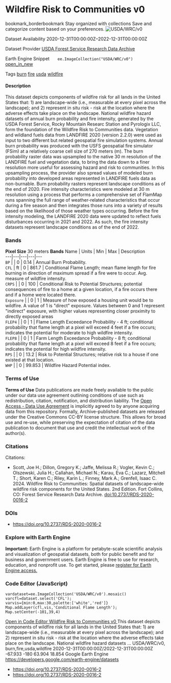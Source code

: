  
#  Wildfire Risk to Communities v0 
bookmark_borderbookmark Stay organized with collections  Save and categorize content based on your preferences. 
![USDA/WRC/v0](https://developers.google.com/earth-engine/datasets/images/USDA/USDA_WRC_v0_sample.png) 

Dataset Availability
    2020-12-31T00:00:00Z–2022-12-31T00:00:00Z 

Dataset Provider
     [ USDA Forest Service Research Data Archive ](https://www.fs.usda.gov/rds/archive/catalog/RDS-2020-0016-2) 

Earth Engine Snippet
     `    ee.ImageCollection("USDA/WRC/v0")   ` [ open_in_new ](https://code.earthengine.google.com/?scriptPath=Examples:Datasets/USDA/USDA_WRC_v0) 

Tags
     [burn](https://developers.google.com/earth-engine/datasets/tags/burn) [fire](https://developers.google.com/earth-engine/datasets/tags/fire) [usda](https://developers.google.com/earth-engine/datasets/tags/usda) [wildfire](https://developers.google.com/earth-engine/datasets/tags/wildfire)
#### Description
This dataset depicts components of wildfire risk for all lands in the United States that: 1) are landscape-wide (i.e., measurable at every pixel across the landscape); and 2) represent in situ risk - risk at the location where the adverse effects take place on the landscape.
National wildfire hazard datasets of annual burn probability and fire intensity, generated by the USDA Forest Service, Rocky Mountain Researc Station and Pyrologix LLC, form the foundation of the Wildfire Risk to Communities data. Vegetation and wildland fuels data from LANDFIRE 2020 (version 2.2.0) were used as input to two different but related geospatial fire simulation systems. Annual burn probability was produced with the USFS geospatial fire simulator (FSim) at a relatively coarse cell size of 270 meters (m). The burn probability raster data was upsampled to the native 30 m resolution of the LANDFIRE fuel and vegetation data, to bring the data down to a finer resolution more useful for assessing hazard and risk to communities. In this upsampling process, the provider also spread values of modeled burn probability into developed areas represented in LANDFIRE fuels data as non-burnable.
Burn probability rasters represent landscape conditions as of the end of 2020. Fire intensity characteristics were modeled at 30 m resolution using a process that performs a comprehensive set of FlamMap runs spanning the full range of weather-related characteristics that occur during a fire season and then integrates those runs into a variety of results based on the likelihood of those weather types occurring. Before the fire intensity modeling, the LANDFIRE 2020 data were updated to reflect fuels disturbances occurring in 2021 and 2022. As such, the fire intensity datasets represent landscape conditions as of the end of 2022.
### Bands
**Pixel Size** 30 meters 
**Bands**
Name | Units | Min | Max | Description  
---|---|---|---|---  
`BP` |  |  0  |  0.14  | Annual Burn Probability.  
`CFL` | ft |  0  |  861.7  | Conditional Flame Length; mean flame length for fire burning in direction of maximum spread if a fire were to occur. Avg. measure of wildfire intensity.  
`CRPS` |  |  0  |  100  | Conditional Risk to Potential Structures; potential consequences of fire to a home at a given location, if a fire occurs there and if a home were located there.  
`Exposure` |  |  0  |  1  | Measure of how exposed a housing unit would be to wildfire. A value of 1 is "direct" exposure. Values between 0 and 1 represent "indirect" exposure, with higher values representing closer proximity to directly exposed areas  
`FLEP4` |  |  0  |  1  | Flame Length Exceedance Probability - 4 ft; conditional probability that flame length at a pixel will exceed 4 feet if a fire occurs; indicates the potential for moderate to high wildfire intensity.  
`FLEP8` |  |  0  |  1  | Farm Length Exceedance Probability - 8 ft; conditional probability that flame length at a pixel will exceed 8 feet if a fire occurs; indicates the potential for high wildfire intensity.  
`RPS` |  |  0  |  13.2  | Risk to Potential Structures; relative risk to a house if one existed at that location.  
`WHP` |  |  0  |  99.853  | Wildfire Hazard Potential index.  
### Terms of Use
**Terms of Use**
Data publications are made freely available to the public under our data use agreement outlining conditions of use such as redistribution, citation, notification, and distribution liability. The [Open Access - Data Use Agreement](https://www.fs.usda.gov/rds/archive/datauseinfo/open) is implicitly agreed to by anyone acquiring data from this repository. Formally, Archive-published datasets are released under the Creative Commons CC-BY license structure. This allows for broad use and re-use, while preserving the expectation of citation of the data publication to document that use and credit the intellectual work of the author(s).
### Citations
Citations:
  * Scott, Joe H.; Dillon, Gregory K.; Jaffe, Melissa R.; Vogler, Kevin C.; Olszewski, Julia H.; Callahan, Michael N.; Karau, Eva C.; Lazarz, Mitchell T.; Short, Karen C.; Riley, Karin L.; Finney, Mark A.; Grenfell, Isaac C. 2024. Wildfire Risk to Communities: Spatial datasets of landscape-wide wildfire risk components for the United States. 2nd Edition. Fort Collins, CO: Forest Service Research Data Archive. [doi:10.2737/RDS-2020-0016-2](https://doi.org/10.2737/RDS-2020-0016-2)


### DOIs
  * [ https://doi.org/10.2737/RDS-2020-0016-2 ](https://doi.org/10.2737/RDS-2020-0016-2)


### Explore with Earth Engine
**Important:** Earth Engine is a platform for petabyte-scale scientific analysis and visualization of geospatial datasets, both for public benefit and for business and government users. Earth Engine is free to use for research, education, and nonprofit use. To get started, please [register for Earth Engine access.](https://console.cloud.google.com/earth-engine)
### Code Editor (JavaScript)
```
vardataset=ee.ImageCollection('USDA/WRC/v0').mosaic()
varcfl=dataset.select('CFL');
varvis={min:0,max:30,palette:['white','red']}
Map.addLayer(cfl,vis,'Conditional Flame Length');
Map.setCenter(-101,39,4)
```
[ Open in Code Editor ](https://code.earthengine.google.com/?scriptPath=Examples:Datasets/USDA/USDA_WRC_v0)
[ Wildfire Risk to Communities v0 ](https://developers.google.com/earth-engine/datasets/catalog/USDA_WRC_v0)
This dataset depicts components of wildfire risk for all lands in the United States that: 1) are landscape-wide (i.e., measurable at every pixel across the landscape); and 2) represent in situ risk - risk at the location where the adverse effects take place on the landscape. National wildfire hazard datasets …
USDA/WRC/v0, burn,fire,usda,wildfire 
2020-12-31T00:00:00Z/2022-12-31T00:00:00Z
-67.933 -180 63.904 18.854 
Google Earth Engine
https://developers.google.com/earth-engine/datasets
  * [ https://doi.org/10.2737/RDS-2020-0016-2 ](https://doi.org/https://www.fs.usda.gov/rds/archive/catalog/RDS-2020-0016-2)
  * [ https://doi.org/10.2737/RDS-2020-0016-2 ](https://doi.org/https://developers.google.com/earth-engine/datasets/catalog/USDA_WRC_v0)


